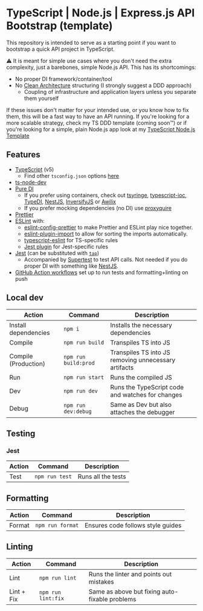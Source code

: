 # TypeScript | Node.js | Express.js API Bootstrap (template)

This repository is intended to serve as a starting point if you want to bootstrap a quick API project in TypeScript.

⚠️ It is meant for simple use cases where you don't need the extra complexity, just a barebones, simple Node.js API. This has its shortcomings:
  - No proper DI framework/container/tool
  - No [Clean Architecture](https://blog.cleancoder.com/uncle-bob/2012/08/13/the-clean-architecture.html) structuring (I strongly suggest a DDD approach)
    - Coupling of infrastructure and application layers unless you separate them yourself

If these issues don't matter for your intended use, or you know how to fix them, this will be a fast way to have an API running. If you're looking for a more scalable strategy, check my TS DDD template (coming soon™) or if you're looking for a simple, plain Node.js app look at my [TypeScript Node.js Template](https://github.com/BoscoDomingo/typescript-skeleton)

## Features

- [TypeScript](https://www.typescriptlang.org/) (v5)
  - Find other `tsconfig.json` options [here](https://github.com/tsconfig/bases#centralized-recommendations-for-tsconfig-bases)
- [ts-node-dev](https://github.com/wclr/ts-node-dev)
- [Pure DI](https://blog.ploeh.dk/2014/06/10/pure-di/)
  - If you prefer using containers, check out [tsyringe](https://github.com/microsoft/tsyringe), [typescript-ioc](https://www.npmjs.com/package/typescript-ioc), [TypeDI](https://github.com/typestack/typedi), [NestJS](https://nestjs.com/), [InversifyJS](https://inversify.io/) or [Awilix](https://github.com/jeffijoe/awilix)
  - If you prefer mocking dependencies (no DI) use [proxyquire](https://www.npmjs.com/package/proxyquire)
- [Prettier](https://prettier.io/)
- [ESLint](https://eslint.org/) with:
  - [eslint-config-prettier](https://github.com/prettier/eslint-config-prettier) to make Prettier and ESLint play nice together.
  - [eslint-plugin-import](https://github.com/import-js/eslint-plugin-import) to allow for sorting the imports automatically.
  - [typescript-eslint](https://typescript-eslint.io/) for TS-specific rules
  - [Jest plugin](https://www.npmjs.com/package/eslint-plugin-jest) for Jest-specific rules
- [Jest](https://jestjs.io) (can be substituted with [`tap`](https://www.npmjs.com/package/tap))
  - Accompanied by [Supertest](https://www.npmjs.com/package/supertest) to test API calls. Not needed if you do proper DI with something like [NestJS](https://nestjs.com/).
- [GitHub Action workflows](https://github.com/features/actions) set up to run tests and formatting+linting on push

## Local dev

| Action               | Command              | Description                                          |
| -------------------- | -------------------- | ---------------------------------------------------- |
| Install dependencies | `npm i`              | Installs the necessary dependencies                  |
| Compile              | `npm run build`      | Transpiles TS into JS                                |
| Compile (Production) | `npm run build:prod` | Transpiles TS into JS removing unnecessary artifacts |
| Run                  | `npm run start`      | Runs the compiled JS                                 |
| Dev                  | `npm run dev`        | Runs the TypeScript code and watches for changes     |
| Debug                | `npm run dev:debug`  | Same as Dev but also attaches the debugger           |

## Testing

### Jest
| Action | Command        | Description        |
| ------ | -------------- | ------------------ |
| Test   | `npm run test` | Runs all the tests |

## Formatting
| Action | Command          | Description                       |
| ------ | ---------------- | --------------------------------- |
| Format | `npm run format` | Ensures code follows style guides |


## Linting
| Action     | Command            | Description                                    |
| ---------- | ------------------ | ---------------------------------------------- |
| Lint       | `npm run lint`     | Runs the linter and points out mistakes        |
| Lint + Fix | `npm run lint:fix` | Same as above but fixing auto-fixable problems |
